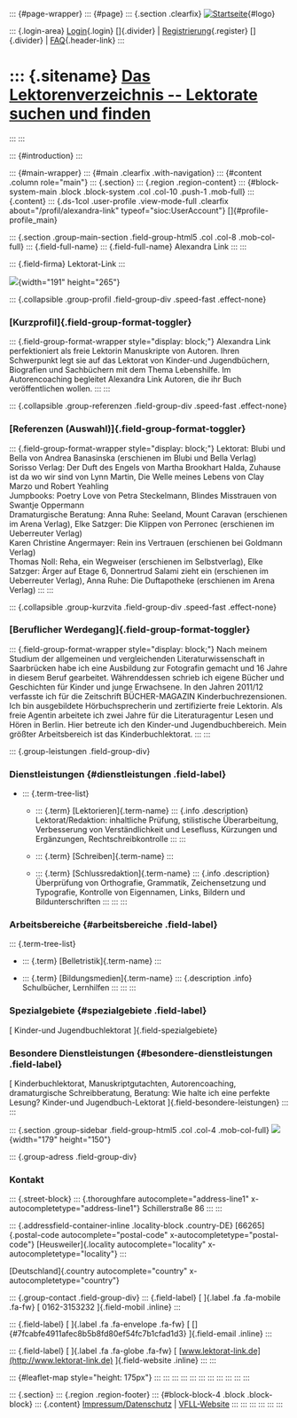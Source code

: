 ::: {#page-wrapper}
::: {#page}
::: {.section .clearfix}
[![Startseite](https://www.lektoren.de/sites/default/files/VfLL_logo.jpg)](/ "Startseite"){#logo}

::: {.login-area}
[Login](/user){.login} []{.divider} \|
[Registrierung](/user/register){.register} []{.divider} \|
[FAQ](/faq-page){.header-link}
:::

::: {.sitename}
[Das Lektorenverzeichnis -- Lektorate suchen und finden](/ "Startseite")
========================================================================
:::
:::

::: {#introduction}
:::

::: {#main-wrapper}
::: {#main .clearfix .with-navigation}
::: {#content .column role="main"}
::: {.section}
::: {.region .region-content}
::: {#block-system-main .block .block-system .col .col-10 .push-1 .mob-full}
::: {.content}
::: {.ds-1col .user-profile .view-mode-full .clearfix about="/profil/alexandra-link" typeof="sioc:UserAccount"}
[]{#profile-profile_main}

::: {.section .group-main-section .field-group-html5 .col .col-8 .mob-col-full}
::: {.field-full-name}
::: {.field-full-name}
Alexandra Link
:::
:::

::: {.field-firma}
Lektorat-Link
:::

![](https://www.lektoren.de/sites/default/files/styles/profile-image-full/public/users/profile_img/sandra213x18.jpg?itok=Z4RdDmAM){width="191"
height="265"}

::: {.collapsible .group-profil .field-group-div .speed-fast .effect-none}
### [Kurzprofil]{.field-group-format-toggler}

::: {.field-group-format-wrapper style="display: block;"}
Alexandra Link perfektioniert als freie Lektorin Manuskripte von
Autoren. Ihren Schwerpunkt legt sie auf das Lektorat von Kinder-und
Jugendbüchern, Biografien und Sachbüchern mit dem Thema Lebenshilfe. Im
Autorencoaching begleitet Alexandra Link Autoren, die ihr Buch
veröffentlichen wollen.
:::
:::

::: {.collapsible .group-referenzen .field-group-div .speed-fast .effect-none}
### [Referenzen (Auswahl)]{.field-group-format-toggler}

::: {.field-group-format-wrapper style="display: block;"}
Lektorat: Blubi und Bella von Andrea Banasinska (erschienen im Blubi und
Bella Verlag)\
Sorisso Verlag: Der Duft des Engels von Martha Brookhart Halda, Zuhause
ist da wo wir sind von Lynn Martin, Die Welle meines Lebens von Clay
Marzo und Robert Yeahling\
Jumpbooks: Poetry Love von Petra Steckelmann, Blindes Misstrauen von
Swantje Oppermann\
Dramaturgische Beratung: Anna Ruhe: Seeland, Mount Caravan (erschienen
im Arena Verlag), Elke Satzger: Die Klippen von Perronec (erschienen im
Ueberreuter Verlag)\
Karen Christine Angermayer: Rein ins Vertrauen (erschienen bei Goldmann
Verlag)\
Thomas Noll: Reha, ein Wegweiser (erschienen im Selbstverlag), Elke
Satzger: Ärger auf Etage 6, Donnertrud Salami zieht ein (erschienen im
Ueberreuter Verlag), Anna Ruhe: Die Duftapotheke (erschienen im Arena
Verlag)
:::
:::

::: {.collapsible .group-kurzvita .field-group-div .speed-fast .effect-none}
### [Beruflicher Werdegang]{.field-group-format-toggler}

::: {.field-group-format-wrapper style="display: block;"}
Nach meinem Studium der allgemeinen und vergleichenden
Literaturwissenschaft in Saarbrücken habe ich eine Ausbildung zur
Fotografin gemacht und 16 Jahre in diesem Beruf gearbeitet.
Währenddessen schrieb ich eigene Bücher und Geschichten für Kinder und
junge Erwachsene. In den Jahren 2011/12 verfasste ich für die
Zeitschrift BÜCHER-MAGAZIN Kinderbuchrezensionen. Ich bin ausgebildete
Hörbuchsprecherin und zertifizierte freie Lektorin. Als freie Agentin
arbeitete ich zwei Jahre für die Literaturagentur Lesen und Hören in
Berlin. Hier betreute ich den Kinder-und Jugendbuchbereich. Mein größter
Arbeitsbereich ist das Kinderbuchlektorat.
:::
:::

::: {.group-leistungen .field-group-div}
### Dienstleistungen {#dienstleistungen .field-label}

-   ::: {.term-tree-list}
    -   ::: {.term}
        [Lektorieren]{.term-name}
        ::: {.info .description}
        Lektorat/Redaktion: inhaltliche Prüfung, stilistische
        Überarbeitung, Verbesserung von Verständlichkeit und Lesefluss,
        Kürzungen und Ergänzungen, Rechtschreibkontrolle
        :::
        :::

    -   ::: {.term}
        [Schreiben]{.term-name}
        :::

    -   ::: {.term}
        [Schlussredaktion]{.term-name}
        ::: {.info .description}
        Überprüfung von Orthografie, Grammatik, Zeichensetzung und
        Typografie, Kontrolle von Eigennamen, Links, Bildern und
        Bildunterschriften
        :::
        :::
    :::

### Arbeitsbereiche {#arbeitsbereiche .field-label}

::: {.term-tree-list}
-   ::: {.term}
    [Belletristik]{.term-name}
    :::

-   ::: {.term}
    [Bildungsmedien]{.term-name}
    ::: {.description .info}
    Schulbücher, Lernhilfen
    :::
    :::
:::

### Spezialgebiete {#spezialgebiete .field-label}

[ Kinder-und Jugendbuchlektorat ]{.field-spezialgebiete}

### Besondere Dienstleistungen {#besondere-dienstleistungen .field-label}

[ Kinderbuchlektorat, Manuskriptgutachten, Autorencoaching,
dramaturgische Schreibberatung, Beratung: Wie halte ich eine perfekte
Lesung? Kinder-und Jugendbuch-Lektorat ]{.field-besondere-leistungen}
:::
:::

::: {.section .group-sidebar .field-group-html5 .col .col-4 .mob-col-full}
![](https://www.lektoren.de/sites/default/files/styles/logo/public/users/profile_logo/link-rz-300dpi.jpg?itok=bH8n5iP4){width="179"
height="150"}

::: {.group-adress .field-group-div}
### Kontakt

::: {.street-block}
::: {.thoroughfare autocomplete="address-line1" x-autocompletetype="address-line1"}
Schillerstraße 86
:::
:::

::: {.addressfield-container-inline .locality-block .country-DE}
[66265]{.postal-code autocomplete="postal-code"
x-autocompletetype="postal-code"} [Heusweiler]{.locality
autocomplete="locality" x-autocompletetype="locality"}
:::

[Deutschland]{.country autocomplete="country"
x-autocompletetype="country"}

::: {.group-contact .field-group-div}
::: {.field-label}
[ ]{.label .fa .fa-mobile .fa-fw} [ 0162-3153232 ]{.field-mobil .inline}
:::

::: {.field-label}
[ ]{.label .fa .fa-envelope .fa-fw} [
[]{#7fcabfe4911afec8b5b8fd80ef54fc7b1cfad1d3} ]{.field-email .inline}
:::

::: {.field-label}
[ ]{.label .fa .fa-globe .fa-fw} [
[www.lektorat-link.de](http://www.lektorat-link.de) ]{.field-website
.inline}
:::
:::

::: {#leaflet-map style="height: 175px"}
:::
:::
:::
:::
:::
:::
:::
:::
:::
:::
:::

::: {.section}
::: {.region .region-footer}
::: {#block-block-4 .block .block-block}
::: {.content}
[Impressum/Datenschutz](/impressum) \|
[VFLL-Website](http://www.vfll.de)
:::
:::
:::
:::
:::
:::
